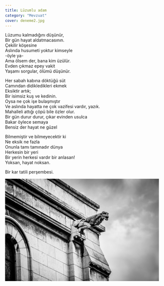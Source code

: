 ```yaml
---
title: Lüzumlu adam
category: "Mevzuat"
cover: deneme2.jpg
---
```


Lüzumu kalmadığını düşünür,<br/>
Bir gün hayat aldatmacasının.<br/>
Çekilir köşesine<br/>
Aslında husumeti yoktur kimseyle<br/>
-öyle ya-<br/>
Ama ölsem der, bana kim üzülür.<br/>
Evden çıkmaz epey vakit<br/>
Yaşamı sorgular, ölümü düşünür.<br/>

Her sabah kabına döktüğü süt<br/>
Camından didikledikleri ekmek<br/>
Eksiktir artık;<br/>
Bir isimsiz kuş ve kedinin. <br/>
Oysa ne çok işe bulaşmıştır<br/>
Ve aslında hayatta ne çok vazifesi vardır, yazık.<br/>
Mahalleli attığı çöpü bile özler olur.<br/>
Bir gün durur durur, çıkar evinden usulca<br/>
Bakar öylece semaya<br/>
Bensiz der hayat ne güzel<br/>

Bilmemiştir ve bilmeyecektir ki<br/>
Ne eksik ne fazla<br/>
Onunla tamı tamınadır dünya<br/>
Herkesin bir yeri<br/>
Bir yerin herkesi vardır bir anlasan!<br/>
Yoksan, hayat noksan.<br/>

Bir kar tatili perşembesi.<br/>

![unsplash.com](./deneme1.jpg)
